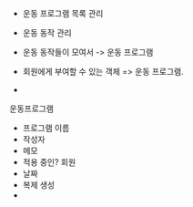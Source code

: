 - 운동 프로그램 목록 관리
- 운동 동작 관리

- 운동 동작들이 모여서 -> 운동 프로그램
- 회원에게 부여할 수 있는 객체 => 운동 프로그램.
- 

운동프로그램
- 프로그램 이름
- 작성자
- 메모
- 적용 중인? 회원
- 날짜
- 복제 생성
- 

